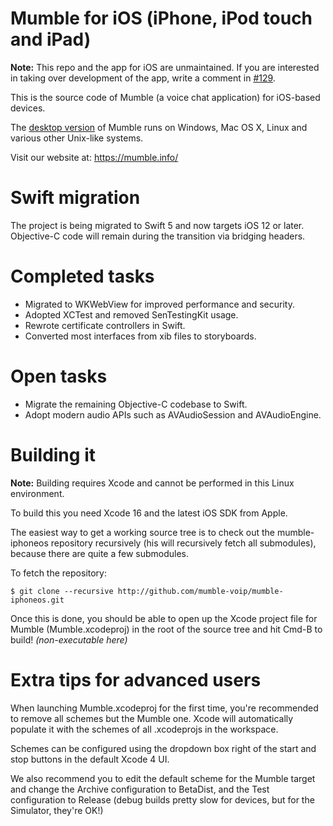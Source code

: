 Mumble for iOS (iPhone, iPod touch and iPad)
============================================

**Note:** This repo and the app for iOS are unmaintained.
If you are interested in taking over development of the app, write a comment in [#129](https://github.com/mumble-voip/mumble-iphoneos/issues/129).


This is the source code of Mumble (a voice chat application) for iOS-based devices.

The [desktop version](https://github.com/mumble-voip/mumble) of Mumble runs on Windows, Mac OS X, Linux
and various other Unix-like systems. 

Visit our website at:
<https://mumble.info/>

Swift migration
===============
The project is being migrated to Swift 5 and now targets iOS 12 or later.
Objective-C code will remain during the transition via bridging headers.

Completed tasks
===============
- Migrated to WKWebView for improved performance and security.
- Adopted XCTest and removed SenTestingKit usage.
- Rewrote certificate controllers in Swift.
- Converted most interfaces from xib files to storyboards.

Open tasks
==========
- Migrate the remaining Objective-C codebase to Swift.
- Adopt modern audio APIs such as AVAudioSession and AVAudioEngine.

Building it
===========

**Note:** Building requires Xcode and cannot be performed in this Linux environment.

To build this you need Xcode 16 and the latest iOS SDK from Apple.

The easiest way to get a working source tree is to check out
the mumble-iphoneos repository recursively (his will recursively
fetch all submodules), because there are quite a few submodules.

To fetch the repository:

    $ git clone --recursive http://github.com/mumble-voip/mumble-iphoneos.git

Once this is done, you should be able to open up the Xcode
project file for Mumble (Mumble.xcodeproj) in the root of
the source tree and hit Cmd-B to build! *(non-executable here)*

Extra tips for advanced users
=============================

When launching Mumble.xcodeproj for the first time, you're recommended to
remove all schemes but the Mumble one. Xcode will automatically populate
it with the schemes of all .xcodeprojs in the workspace.

Schemes can be configured using the dropdown box right of the start and stop
buttons in the default Xcode 4 UI.

We also recommend you to edit the default scheme for the Mumble target
and change the Archive configuration to BetaDist, and the Test configuration
to Release (debug builds pretty slow for devices, but for the Simulator, they're
OK!)
